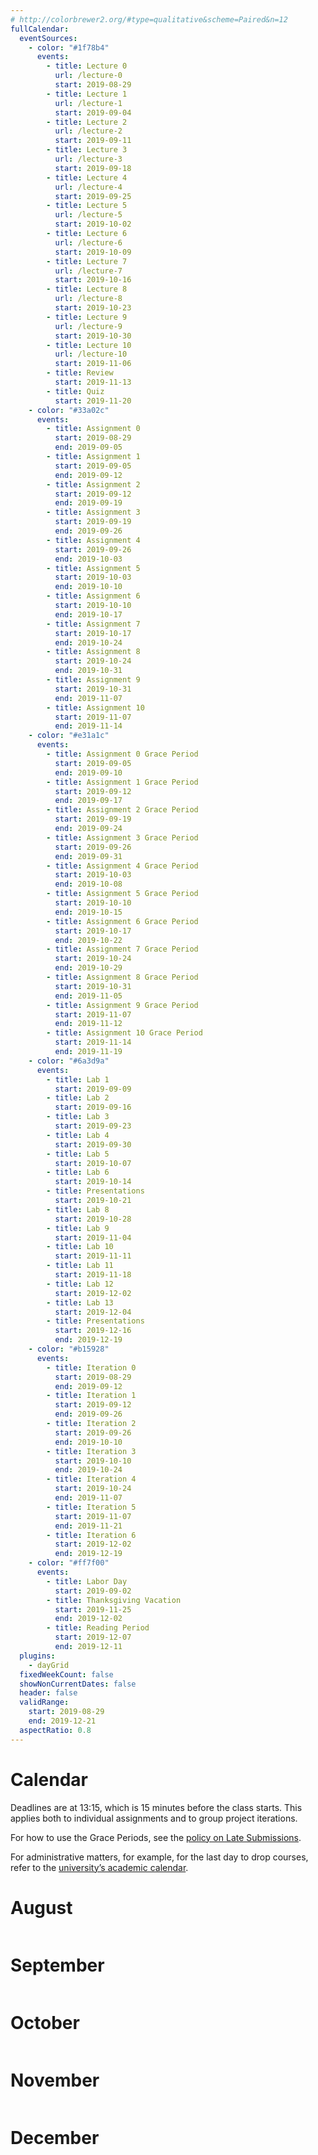 ```yaml
---
# http://colorbrewer2.org/#type=qualitative&scheme=Paired&n=12
fullCalendar:
  eventSources:
    - color: "#1f78b4"
      events:
        - title: Lecture 0
          url: /lecture-0
          start: 2019-08-29
        - title: Lecture 1
          url: /lecture-1
          start: 2019-09-04
        - title: Lecture 2
          url: /lecture-2
          start: 2019-09-11
        - title: Lecture 3
          url: /lecture-3
          start: 2019-09-18
        - title: Lecture 4
          url: /lecture-4
          start: 2019-09-25
        - title: Lecture 5
          url: /lecture-5
          start: 2019-10-02
        - title: Lecture 6
          url: /lecture-6
          start: 2019-10-09
        - title: Lecture 7
          url: /lecture-7
          start: 2019-10-16
        - title: Lecture 8
          url: /lecture-8
          start: 2019-10-23
        - title: Lecture 9
          url: /lecture-9
          start: 2019-10-30
        - title: Lecture 10
          url: /lecture-10
          start: 2019-11-06
        - title: Review
          start: 2019-11-13
        - title: Quiz
          start: 2019-11-20
    - color: "#33a02c"
      events:
        - title: Assignment 0
          start: 2019-08-29
          end: 2019-09-05
        - title: Assignment 1
          start: 2019-09-05
          end: 2019-09-12
        - title: Assignment 2
          start: 2019-09-12
          end: 2019-09-19
        - title: Assignment 3
          start: 2019-09-19
          end: 2019-09-26
        - title: Assignment 4
          start: 2019-09-26
          end: 2019-10-03
        - title: Assignment 5
          start: 2019-10-03
          end: 2019-10-10
        - title: Assignment 6
          start: 2019-10-10
          end: 2019-10-17
        - title: Assignment 7
          start: 2019-10-17
          end: 2019-10-24
        - title: Assignment 8
          start: 2019-10-24
          end: 2019-10-31
        - title: Assignment 9
          start: 2019-10-31
          end: 2019-11-07
        - title: Assignment 10
          start: 2019-11-07
          end: 2019-11-14
    - color: "#e31a1c"
      events:
        - title: Assignment 0 Grace Period
          start: 2019-09-05
          end: 2019-09-10
        - title: Assignment 1 Grace Period
          start: 2019-09-12
          end: 2019-09-17
        - title: Assignment 2 Grace Period
          start: 2019-09-19
          end: 2019-09-24
        - title: Assignment 3 Grace Period
          start: 2019-09-26
          end: 2019-09-31
        - title: Assignment 4 Grace Period
          start: 2019-10-03
          end: 2019-10-08
        - title: Assignment 5 Grace Period
          start: 2019-10-10
          end: 2019-10-15
        - title: Assignment 6 Grace Period
          start: 2019-10-17
          end: 2019-10-22
        - title: Assignment 7 Grace Period
          start: 2019-10-24
          end: 2019-10-29
        - title: Assignment 8 Grace Period
          start: 2019-10-31
          end: 2019-11-05
        - title: Assignment 9 Grace Period
          start: 2019-11-07
          end: 2019-11-12
        - title: Assignment 10 Grace Period
          start: 2019-11-14
          end: 2019-11-19
    - color: "#6a3d9a"
      events:
        - title: Lab 1
          start: 2019-09-09
        - title: Lab 2
          start: 2019-09-16
        - title: Lab 3
          start: 2019-09-23
        - title: Lab 4
          start: 2019-09-30
        - title: Lab 5
          start: 2019-10-07
        - title: Lab 6
          start: 2019-10-14
        - title: Presentations
          start: 2019-10-21
        - title: Lab 8
          start: 2019-10-28
        - title: Lab 9
          start: 2019-11-04
        - title: Lab 10
          start: 2019-11-11
        - title: Lab 11
          start: 2019-11-18
        - title: Lab 12
          start: 2019-12-02
        - title: Lab 13
          start: 2019-12-04
        - title: Presentations
          start: 2019-12-16
          end: 2019-12-19
    - color: "#b15928"
      events:
        - title: Iteration 0
          start: 2019-08-29
          end: 2019-09-12
        - title: Iteration 1
          start: 2019-09-12
          end: 2019-09-26
        - title: Iteration 2
          start: 2019-09-26
          end: 2019-10-10
        - title: Iteration 3
          start: 2019-10-10
          end: 2019-10-24
        - title: Iteration 4
          start: 2019-10-24
          end: 2019-11-07
        - title: Iteration 5
          start: 2019-11-07
          end: 2019-11-21
        - title: Iteration 6
          start: 2019-12-02
          end: 2019-12-19
    - color: "#ff7f00"
      events:
        - title: Labor Day
          start: 2019-09-02
        - title: Thanksgiving Vacation
          start: 2019-11-25
          end: 2019-12-02
        - title: Reading Period
          start: 2019-12-07
          end: 2019-12-11
  plugins:
    - dayGrid
  fixedWeekCount: false
  showNonCurrentDates: false
  header: false
  validRange:
    start: 2019-08-29
    end: 2019-12-21
  aspectRatio: 0.8
---
```


# Calendar

Deadlines are at 13:15, which is 15 minutes before the class starts. This applies both to individual assignments and to group project iterations.

For how to use the Grace Periods, see the [policy on Late Submissions](/policies#late-submissions).

For administrative matters, for example, for the last day to drop courses, refer to the [university’s academic calendar](https://studentaffairs.jhu.edu/registrar/wp-content/uploads/sites/23/2017/03/FINAL.academic-calendar-2019-2020.REVISED_4.29.2019.pdf).

# August

<div data-calendar="2019-08-01"></div>

# September

<div data-calendar="2019-09-01"></div>

# October

<div data-calendar="2019-10-01"></div>

# November

<div data-calendar="2019-11-01"></div>

# December

<div data-calendar="2019-12-01"></div>

<script src="fullcalendar-4.2.0/packages/core/main.min.js"></script>
<script src="fullcalendar-4.2.0/packages/daygrid/main.min.js"></script>
<link rel="stylesheet" type="text/css" href="fullcalendar-4.2.0/packages/core/main.min.css">
<link rel="stylesheet" type="text/css" href="fullcalendar-4.2.0/packages/daygrid/main.min.css">
<script>
  document.querySelectorAll("[data-calendar]").forEach(element => {
    new FullCalendar.Calendar(element, {
      defaultDate: element.dataset.calendar,
      ...{{ page.fullCalendar | jsonify }}
    }).render();
  });
</script>
<style>
  [data-calendar] {
    border-radius: 3px;
    overflow: hidden;
  }
</style>
